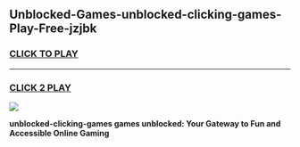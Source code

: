 
## Unblocked-Games-unblocked-clicking-games-Play-Free-jzjbk
<h3>
<a href="https://premium76.site?title=unblocked-clicking-games&ref=22A">CLICK TO PLAY</a></h3>
<hr>

<h3>
<a href="https://premium76.site?title=unblocked-clicking-games&ref=22A">CLICK 2 PLAY</a>
  
</h3>

<a href="https://premium76.site?title=unblocked-clicking-games&ref=22A"><img src="https://clearcache.store/games.png"></a>


**unblocked-clicking-games games unblocked: Your Gateway to Fun and Accessible Online Gaming**
